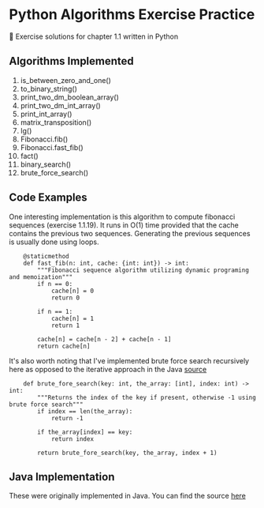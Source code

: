 # Python Algorithms Exercise Practice
🐍 Exercise solutions for chapter 1.1 written in Python

## Algorithms Implemented
1. is_between_zero_and_one()
2. to_binary_string()
3. print_two_dm_boolean_array()
4. print_two_dm_int_array()
5. print_int_array()
6. matrix_transposition()
7. lg()
8. Fibonacci.fib()
9. Fibonacci.fast_fib()
10. fact()
11. binary_search()
12. brute_force_search()

## Code Examples
One interesting implementation is this algorithm to compute fibonacci sequences (exercise 1.1.19). It runs in O(1) time provided that the cache contains the previous two sequences. Generating the previous sequences is usually done using loops.
```python3
    @staticmethod
    def fast_fib(n: int, cache: {int: int}) -> int:
        """Fibonacci sequence algorithm utilizing dynamic programing and memoization"""
        if n == 0:
            cache[n] = 0
            return 0

        if n == 1:
            cache[n] = 1
            return 1

        cache[n] = cache[n - 2] + cache[n - 1]
        return cache[n]
```

It's also worth noting that I've implemented brute force search recursively here as opposed to the iterative approach in the Java [source](https://github.com/dev-xero/java-algorithms-exercise-practice/blob/main/src/PracticeAlgorithms.java)
```python3
    def brute_fore_search(key: int, the_array: [int], index: int) -> int:
        """Returns the index of the key if present, otherwise -1 using brute force search"""
        if index == len(the_array):
            return -1

        if the_array[index] == key:
            return index

        return brute_fore_search(key, the_array, index + 1)
```

## Java Implementation
These were originally implemented in Java. You can find the source [here](https://github.com/dev-xero/java-algorithms-exercise-practice)
